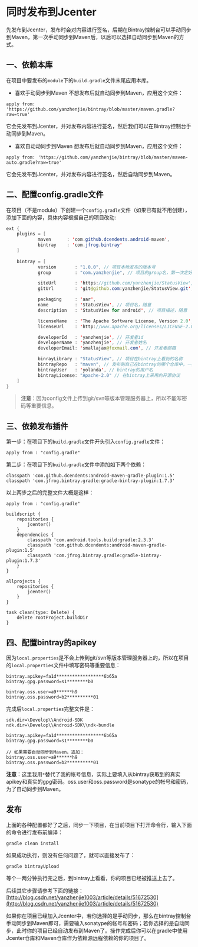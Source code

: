 ﻿# 同时发布到Jcenter
先发布到Jcenter，发布时会对内容进行签名，后期在Bintray控制台可以手动同步到Maven，第一次手动同步到Maven后，以后可以选择自动同步到Maven的方式。

## 一、依赖本库
在项目中要发布的`module`下的`build.gradle`文件末尾应用本库。

* 喜欢手动同步到Maven
不想发布后就自动同步到Maven，应用这个文件：
```
apply from: 'https://github.com/yanzhenjie/bintray/blob/master/maven.gradle?raw=true'
```
它会先发布到Jcenter，并对发布内容进行签名，然后我们可以在Bintray控制台手动同步到Maven。

* 喜欢自动动同步到Maven
想发布后就自动同步到Maven，应用这个文件：
```
apply from: 'https://github.com/yanzhenjie/bintray/blob/master/maven-auto.gradle?raw=true'
```
它会先发布到Jcenter，并对发布内容进行签名，然后自动同步到Maven。

## 二、配置config.gradle文件
在项目（不是module）下创建一个`config.gradle`文件（如果已有就不用创建），添加下面的内容，具体内容根据自己的项目改动:
```java
ext {
    plugins = [
            maven      : 'com.github.dcendents.android-maven',
            bintray    : 'com.jfrog.bintray'
    ]
    
    bintray = [
            version       : "1.0.0", // 项目本地发布的版本号
            group         : "com.yanzhenjie", // 项目的group名，第一次定好以后不能改

            siteUrl       : 'https://github.com/yanzhenjie/StatusView', // 项目开源地址
            gitUrl        : 'git@github.com:yanzhenjie/StatusView.git', // 项目git克隆地址

            packaging     : 'aar',
            name          : 'StatusView', // 项目名，随意
            description   : 'StatusView for android', // 项目描述，随意

            licenseName   : 'The Apache Software License, Version 2.0', // 开源协议
            licenseUrl    : 'http://www.apache.org/licenses/LICENSE-2.0.txt', // 开源协议地址

            developerId   : 'yanzhenjie', // 开发者id
            developerName : 'yanzhenjie', // 开发者姓名 
            developerEmail: 'smallajax@foxmail.com', // 开发者邮箱

            binrayLibrary : "StatusView", // 项目在bintray上看到的名称
            bintrayRepo   : "maven", // 发布到自己在bintray的哪个仓库中，一般默认maven
            bintrayUser   : 'yolanda', // bintray的用户名
            bintrayLicense: "Apache-2.0" // 在bintray上采用的开源协议
    ]
}
```

> **注意**：因为config文件上传到git/svn等版本管理服务器上，所以不能写密码等重要信息。

## 三、依赖发布插件
第一步：在项目下的`build.gradle`文件开头引入`config.gradle`文件：
```
apply from : "config.gradle"
```

第二步：在项目下的`build.gradle`文件中添加如下两个依赖：
```
classpath 'com.github.dcendents:android-maven-gradle-plugin:1.5'
classpath 'com.jfrog.bintray.gradle:gradle-bintray-plugin:1.7.3'
```

以上两步之后的完整文件大概是这样：
```
apply from : "config.gradle"

buildscript {
    repositories {
        jcenter()
    }
    dependencies {
        classpath 'com.android.tools.build:gradle:2.3.3'
        classpath 'com.github.dcendents:android-maven-gradle-plugin:1.5'
        classpath 'com.jfrog.bintray.gradle:gradle-bintray-plugin:1.7.3'
    }
}

allprojects {
    repositories {
        jcenter()
    }
}

task clean(type: Delete) {
    delete rootProject.buildDir
}
```

## 四、配置bintray的apikey
因为`local.properties`是不会上传到git/svn等版本管理服务器上的，所以在项目的`local.properties`文件中填写密码等重要信息：
```
bintray.apikey=fa1d******************6b65a
bintray.gpg.password=s1********b0

bintray.oss.user=a9******h9
bintray.oss.password=b2**********01
```

完成后`local.properties`完整文件是：
```
sdk.dir=\Develop\\Android-SDK
ndk.dir=\Develop\\Android-SDK\\ndk-bundle

bintray.apikey=fa1d******************6b65a
bintray.gpg.password=s1********b0

// 如果需要自动同步到Maven，追加：
bintray.oss.user=a9******h9
bintray.oss.password=b2**********01
```

**注意**：这里我用`*`替代了我的帐号信息，实际上要填入从bintray获取到的真实apikey和真实的gpg密码。oss.user和oss.password是sonatype的帐号和密码，为了自动同步到Maven。

## 发布
上面的各种配置都好了之后，同步一下项目，在当前项目下打开命令行，输入下面的命令进行发布前编译：
```
gradle clean install
```
如果成功执行，则没有任何问题了，就可以直接发布了：
```
gradle bintrayUpload
```
等个一两分钟执行完之后，到bintray上看看，你的项目已经被推送上去了。

后续其它步骤请参考下面的链接：  
[http://blog.csdn.net/yanzhenjie1003/article/details/51672530](http://blog.csdn.net/yanzhenjie1003/article/details/51672530)

如果你在项目已经加入Jcenter中，若你选择的是手动同步，那么在bintray控制台手动同步到Maven即可，需要输入sonatype的帐号和密码；若你选择的是自动同步，此时你的项目已经自动发布到Maven了。操作完成后你可以在gradle中使用Jcenter仓库和Maven仓库作为依赖源远程依赖的你的项目了。